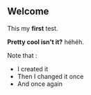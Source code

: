 ## Welcome

This my **first** test.

__Pretty cool isn't it?__ héhéh.

Note that :

* I created it
* Then I changed it once
* And once again